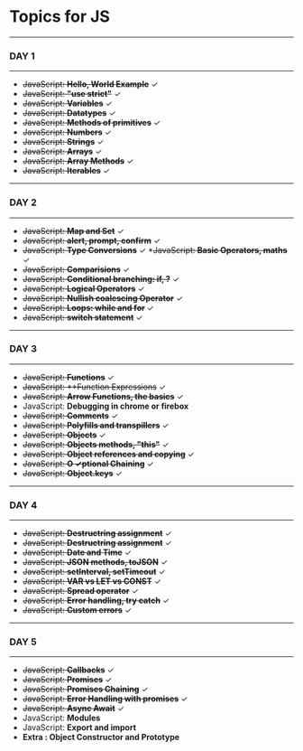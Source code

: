 # Topics for JS
___
### DAY 1
___


* ~~JavaScript: **Hello, World Example**~~ &check;
* ~~JavaScript: **"use strict"**~~ &check;
* ~~JavaScript: **Variables**~~ &check;
* ~~JavaScript: **Datatypes**~~ &check;
* ~~JavaScript: **Methods of primitives**~~ &check;
* ~~JavaScript: **Numbers**~~ &check;
* ~~JavaScript: **Strings**~~ &check;
* ~~JavaScript: **Arrays**~~ &check;
* ~~JavaScript: **Array Methods**~~ &check;
* ~~JavaScript: **Iterables**~~ &check;
___
### DAY 2
___
* ~~JavaScript: **Map and Set**~~  &check;
* ~~JavaScript: **alert, prompt, confirm**~~ &check;
* ~~JavaScript: **Type Conversions**~~ &check;
*~~JavaScript: **Basic Operators, maths**~~ &check;
* ~~JavaScript: **Comparisions**~~ &check;
* ~~JavaScript: **Conditional branching: if, ?**~~ &check;
* ~~JavaScript: **Logical Operators**~~ &check;
* ~~JavaScript: **Nullish coalescing Operator**~~ &check;
* ~~JavaScript: **Loops: while and for**~~ &check;
* ~~JavaScript: **switch statement**~~ &check;
___

### DAY 3
___
* ~~JavaScript: **Functions**~~ &check;
* ~~JavaScript: **Function Expressions~~ &check;
* ~~JavaScript: **Arrow Functions, the basics**~~ &check;
* JavaScript: **Debugging in chrome or firebox**
* ~~JavaScript: **Comments**~~ &check;
* ~~JavaScript: **Polyfills and transpillers**~~ &check;
* ~~JavaScript: **Objects**~~ &check;
* ~~JavaScript: **Objects methods, "this"**~~ &check;
* ~~JavaScript: **Object references and copying**~~ &check;
* ~~JavaScript: **O &check;ptional Chaining**~~ &check;
* ~~JavaScript: **Object.keys**~~ &check;
___

### DAY 4
___
* ~~JavaScript: **Destructring assignment**~~ &check;
* ~~JavaScript: **Destructring assignment**~~ &check;
* ~~JavaScript: **Date and Time**~~ &check;
* ~~JavaScript: **JSON methods, toJSON**~~ &check;
* ~~JavaScript: **setInterval, setTimeout**~~ &check;
* ~~JavaScript: **VAR vs LET vs CONST**~~ &check;
* ~~JavaScript: **Spread operator**~~ &check;
* ~~JavaScript: **Error handling, try catch**~~ &check;
* ~~JavaScript: **Custom errors**~~ &check;
___

### DAY 5
___
* ~~JavaScript: **Callbacks**~~ &check;
* ~~JavaScript: **Promises**~~ &check;
* ~~JavaScript: **Promises Chaining**~~ &check;
* ~~JavaScript: **Error Handling with promises**~~ &check;
* ~~JavaScript: **Async Await**~~ &check;
* JavaScript: **Modules**
* JavaScript: **Export and import**
* **Extra : Object Constructor and Prototype**

